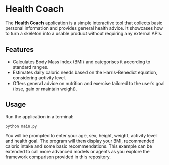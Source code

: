 # Health Coach

The **Health Coach** application is a simple interactive tool that collects basic personal information and provides general health
advice.  It showcases how to turn a skeleton into a usable product without requiring any external APIs.

## Features

* Calculates Body Mass Index (BMI) and categorises it according to standard ranges.
* Estimates daily caloric needs based on the Harris–Benedict equation, considering activity level.
* Offers general advice on nutrition and exercise tailored to the user’s goal (lose, gain or maintain weight).

## Usage

Run the application in a terminal:

```bash
python main.py
```

You will be prompted to enter your age, sex, height, weight, activity level and health goal.  The program will then display your
BMI, recommended caloric intake and some basic recommendations.  This example can be extended to call more advanced models or
agents as you explore the framework comparison provided in this repository.